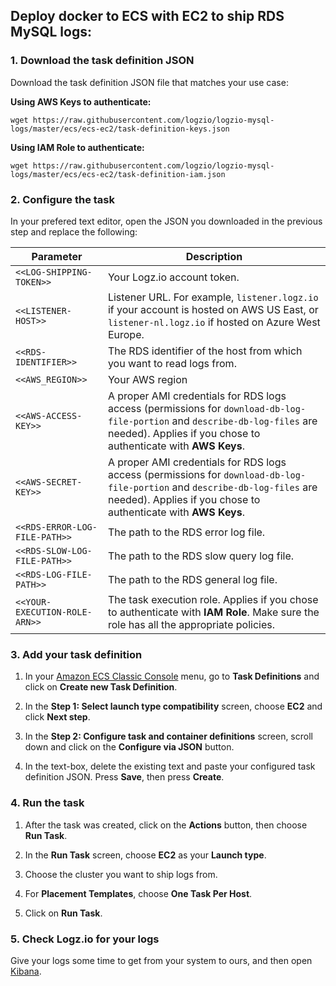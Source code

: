 ## Deploy docker to ECS with EC2 to ship RDS MySQL logs:

### 1. Download the task definition JSON

Download the task definition JSON file that matches your use case:

**Using AWS Keys to authenticate:**

```shell
wget https://raw.githubusercontent.com/logzio/logzio-mysql-logs/master/ecs/ecs-ec2/task-definition-keys.json
```

**Using IAM Role to authenticate:**

```shell
wget https://raw.githubusercontent.com/logzio/logzio-mysql-logs/master/ecs/ecs-ec2/task-definition-iam.json
```

### 2. Configure the task

In your prefered text editor, open the JSON you downloaded in the previous step and replace the following:

| Parameter | Description |
|---|---|
| `<<LOG-SHIPPING-TOKEN>>` | Your Logz.io account token. |
| `<<LISTENER-HOST>>` | Listener URL. For example, `listener.logz.io` if your account is hosted on AWS US East, or `listener-nl.logz.io` if hosted on Azure West Europe. |
| `<<RDS-IDENTIFIER>>` | The RDS identifier of the host from which you want to read logs from. |
| `<<AWS_REGION>>` | Your AWS region |
| `<<AWS-ACCESS-KEY>>` | A proper AMI credentials for RDS logs access (permissions for `download-db-log-file-portion` and `describe-db-log-files` are needed). Applies if you chose to authenticate with **AWS Keys**. |
| `<<AWS-SECRET-KEY>>` | A proper AMI credentials for RDS logs access (permissions for `download-db-log-file-portion` and `describe-db-log-files` are needed). Applies if you chose to authenticate with **AWS Keys**. |
| `<<RDS-ERROR-LOG-FILE-PATH>>` | The path to the RDS error log file. |
| `<<RDS-SLOW-LOG-FILE-PATH>>` | The path to the RDS slow query log file. |
| `<<RDS-LOG-FILE-PATH>>` | The path to the RDS general log file. |
| `<<YOUR-EXECUTION-ROLE-ARN>>` | The task execution role. Applies if you chose to authenticate with **IAM Role**. Make sure the role has all the appropriate policies. |

### 3. Add your task definition

1. In your [Amazon ECS Classic Console](https://console.aws.amazon.com/ecs/) menu, go to **Task Definitions** and click on **Create new Task Definition**.

2. In the **Step 1: Select launch type compatibility** screen, choose **EC2** and click **Next step**.

3. In the **Step 2: Configure task and container definitions** screen, scroll down and click on the **Configure via JSON** button.

4. In the text-box, delete the existing text and paste your configured task definition JSON. Press **Save**, then press **Create**.

### 4. Run the task

1. After the task was created, click on the **Actions** button, then choose **Run Task**.

2. In the **Run Task** screen, choose **EC2** as your **Launch type**.

3. Choose the cluster you want to ship logs from.

4. For **Placement Templates**, choose **One Task Per Host**.

5. Click on **Run Task**.

### 5. Check Logz.io for your logs

Give your logs some time to get from your system to ours, and then open [Kibana](https://app.logz.io/#/dashboard/kibana).